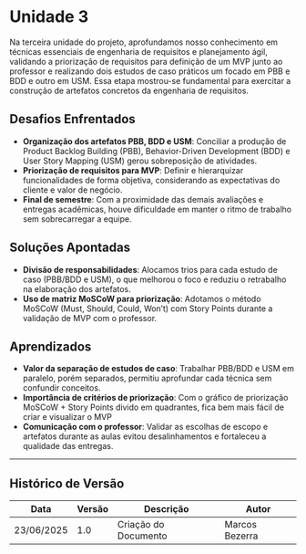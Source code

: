 # Unidade 3

Na terceira unidade do projeto, aprofundamos nosso conhecimento em técnicas essenciais de engenharia de requisitos e planejamento ágil, validando a priorização de requisitos para definição de um MVP junto ao professor e realizando dois estudos de caso práticos um focado em PBB e BDD e outro em USM. Essa etapa mostrou-se fundamental para exercitar a construção de artefatos concretos da engenharia de requisitos.

## Desafios Enfrentados
- **Organização dos artefatos PBB, BDD e USM**: Conciliar a produção de Product Backlog Building (PBB), Behavior-Driven Development (BDD) e User Story Mapping (USM) gerou sobreposição de atividades.
- **Priorização de requisitos para MVP**: Definir e hierarquizar funcionalidades de forma objetiva, considerando as expectativas do cliente e valor de negócio.
- **Final de semestre**: Com a proximidade das demais avaliações e entregas acadêmicas, houve dificuldade em manter o ritmo de trabalho sem sobrecarregar a equipe.

## Soluções Apontadas
- **Divisão de responsabilidades**: Alocamos trios para cada estudo de caso (PBB/BDD e USM), o que melhorou o foco e reduziu o retrabalho na elaboração dos artefatos.
- **Uso de matriz MoSCoW para priorização**: Adotamos o método MoSCoW (Must, Should, Could, Won’t) com Story Points durante a validação de MVP com o professor.

## Aprendizados
- **Valor da separação de estudos de caso**: Trabalhar PBB/BDD e USM em paralelo, porém separados, permitiu aprofundar cada técnica sem confundir conceitos.
- **Importância de critérios de priorização**: Com o gráfico de priorização MoSCoW + Story Points divido em quadrantes, fica bem mais fácil de criar e visualizar o MVP
- **Comunicação com o professor**: Validar as escolhas de escopo e artefatos durante as aulas evitou desalinhamentos e fortaleceu a qualidade das entregas.

---

## Histórico de Versão

| Data       | Versão | Descrição            | Autor              |
| ---------- | ------ | -------------------- | ------------------ |
| 23/06/2025 | 1.0    | Criação do Documento | Marcos Bezerra     |
